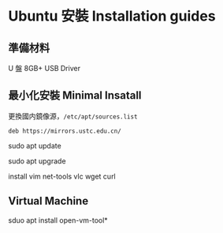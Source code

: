 # Ubuntu 安裝 Installation guides

## 準備材料

U 盤 8GB+ USB Driver





## 最小化安裝 Minimal Insatall



更換國内鏡像源，`/etc/apt/sources.list `

```
deb https://mirrors.ustc.edu.cn/
```



sudo apt update

sudo apt upgrade

install vim net-tools vlc wget curl







## Virtual Machine

sduo apt install open-vm-tool*

